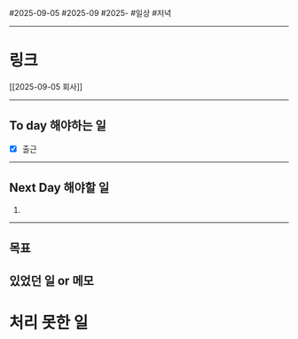 #2025-09-05 #2025-09 #2025-
#일상 #저녁 

-------
# 링크
[[2025-09-05 회사]]

---
## To day 해야하는 일
- [x] 출근

---
## Next Day 해야할 일
1. 

---

## 목표


## 있었던 일  or 메모


# 처리 못한 일